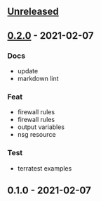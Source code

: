 
<a name="unreleased"></a>
## [Unreleased]


<a name="0.2.0"></a>
## [0.2.0] - 2021-02-07
### Docs
- update
- markdown lint

### Feat
- firewall rules
- firewall rules
- output variables
- nsg resource

### Test
- terratest examples


<a name="0.1.0"></a>
## 0.1.0 - 2021-02-07

[Unreleased]: https://github.com/bcochofel/terraform-azurerm-network-security-group/compare/0.2.0...HEAD
[0.2.0]: https://github.com/bcochofel/terraform-azurerm-network-security-group/compare/0.1.0...0.2.0
